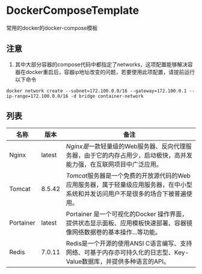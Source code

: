 # DockerComposeTemplate
常用的docker的docker-compose模板



## 注意

1. 其中大部分容器的compose代码中都指定了networks，这项配置能够解决容器在docker重启后，容器ip地址改变的问题，若要使用此项配置，请提前运行以下命令

```shell
docker network create --subnet=172.100.0.0/16 --gateway=172.100.0.1 --ip-range=172.100.0.0/16 -d bridge container-network
```





## 列表

| 名称      | 版本   | 备注                                                         |
| --------- | ------ | ------------------------------------------------------------ |
| Nginx     | latest | *Nginx是*一款轻量级的Web服务器、反向代理服务器，由于它的内存占用少，启动极快，高并发能力强，在互联网项目中广泛应用。 |
| Tomcat    | 8.5.42 | *Tomcat*服务器是一个免费的开放源代码的Web应用服务器，属于轻量级应用服务器，在中小型系统和并发访问用户不是很多的场合下被普遍使用。 |
| Portainer | latest | Portainer 是一个可视化的Docker 操作界面，提供状态显示面板、应用模板快速部署、容器镜像网络数据卷的基本操作...等功能。 |
| Redis     | 7.0.11 | Redis是一个开源的使用ANSI C语言编写、支持网络、可基于内存亦可持久化的日志型、Key-Value数据库，并提供多种语言的API。 |

